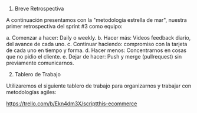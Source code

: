 1. Breve Retrospectiva

A continuación presentamos con la "metodología estrella de mar", nuestra primer retrospectiva del sprint #3 como equipo:

a. Comenzar a hacer: Daily o weekly.
b. Hacer más: Videos feedback diario, del avance de cada uno.
c. Continuar haciendo: compromiso con la tarjeta de cada uno en tiempo y forma.
d. Hacer menos: Concentrarnos en cosas que no pidio el cliente.
e. Dejar de hacer: Push y merge (pullrequest) sin previamente comunicarnos. 

2. Tablero de Trabajo

Utilizaremos el siguiente tablero de trabajo para organizarnos y trabajar con metodologías agiles:

https://trello.com/b/Ekn4dm3X/scriptthis-ecommerce
